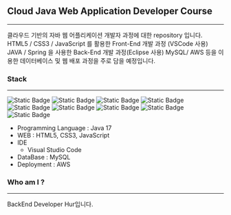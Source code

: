 ## Cloud Java Web Application Developer Course
---
클라우드 기반의 자바 웹 어플리케이션 개발자 과정에 대한 repository 입니다.
HTML5 / CSS3 / JavaScript 를 활용한 Front-End 개발 과정 (VSCode 사용)
JAVA / Spring 을 사용한 Back-End 개발 과정(Eclipse 사용)
MySQL/ AWS 등을 이용한 데이터베이스 및 웹 배포 과정을 주로 담을 예정입니다.

### Stack
---
![Static Badge](https://img.shields.io/badge/GitHub-%23181717?style=for-the-badge&logo=GitHub&logoColor=white&labelColor=#181717)
![Static Badge](https://img.shields.io/badge/HTML5-%23E34F26?style=for-the-badge&logo=HTML5&logoColor=white&labelColor=#E34F26)
![Static Badge](https://img.shields.io/badge/CSS3-%231572B6?style=for-the-badge&logo=CSS3&logoColor=white&labelColor=#1572B6)
![Static Badge](https://img.shields.io/badge/JavaScript-%23F7DF1E?style=for-the-badge&logo=JavaScript&logoColor=white&labelColor=white)
![Static Badge](https://img.shields.io/badge/Eclipse%20IDE-%232C2255?style=for-the-badge&logo=Eclipse%20IDE&logoColor=white&labelColor=white)
![Static Badge](https://img.shields.io/badge/Spring-%236DB33F?style=for-the-badge&logo=Spring&logoColor=white&labelColor=white)
![Static Badge](https://img.shields.io/badge/MySQL-%234479A1?style=for-the-badge&logo=MySQL&logoColor=white&labelColor=white)
![Static Badge](https://img.shields.io/badge/Amazon%20AWS-%23232F3E?style=for-the-badge&logo=Amazon%20AWS&logoColor=white&labelColor=white)
![Static Badge](https://img.shields.io/badge/Notion-%23000000?style=for-the-badge&logo=Notion&logoColor=white&labelColor=%23000000)

- Programming Language : Java 17
- WEB : HTML5, CSS3, JavaScript 
- IDE
  + Visual Studio Code
- DataBase : MySQL
- Deployment : AWS

### Who am I ?
---
BackEnd Developer Hur입니다.
